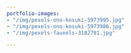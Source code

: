 ```yaml
---
portfolio-images:
- "/img/pexels-ono-kosuki-5973995.jpg"
- "/img/pexels-ono-kosuki-5973986.jpg"
- "/img/pexels-fauxels-3182781.jpg"

---
```

